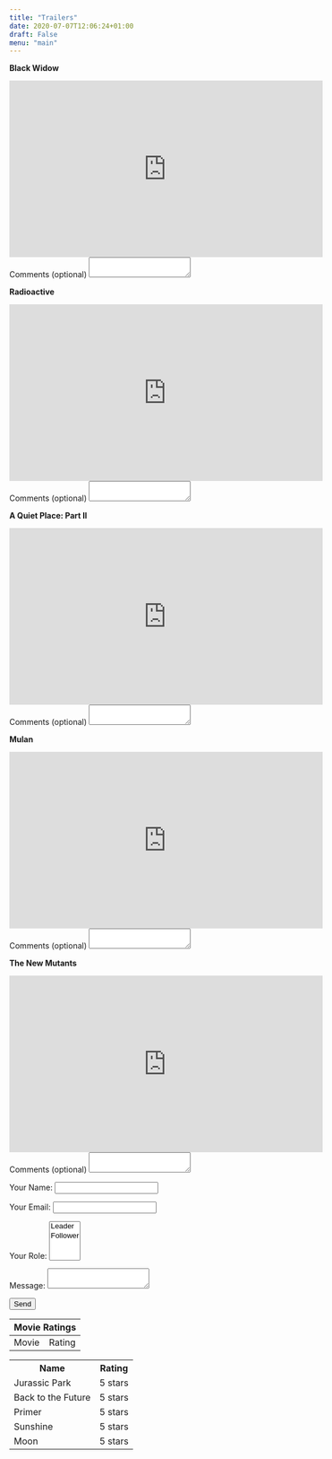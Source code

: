 ```yaml
---
title: "Trailers"
date: 2020-07-07T12:06:24+01:00
draft: False
menu: "main"
---
```


<div class="tl f2 lh-copy b i fl">

**Black Widow**

<iframe width="560" height="315" src="https://www.youtube.com/embed/ybji16u608U" frameborder="0" allow="accelerometer; autoplay; encrypted-media; gyroscope; picture-in-picture" allowfullscreen></iframe>

<form class="pa4 black-80">
<div>
<label for="comment" class="f6 b db mb2">Comments <span class="normal black-60">(optional)</span></label>
<textarea id="comment" name="comment" class="db border-box hover-black w-100 measure ba b--black-20 pa2 br2 mb2" aria-describedby="comment-desc"></textarea>
</div>
</form>





**Radioactive**

<iframe width="560" height="315" src="https://www.youtube.com/embed/6x2ONAWdX1I" frameborder="0" allow="accelerometer; autoplay; encrypted-media; gyroscope; picture-in-picture" allowfullscreen></iframe>

<form class="pa4 black-80">
<div>
<label for="comment" class="f6 b db mb2">Comments <span class="normal black-60">(optional)</span></label>
<textarea id="comment" name="comment" class="db border-box hover-black w-100 measure ba b--black-20 pa2 br2 mb2" aria-describedby="comment-desc"></textarea>
</div>
</form>



**A Quiet Place: Part II**

<iframe width="560" height="315" src="https://www.youtube.com/embed/XEMwSdne6UE" frameborder="0" allow="accelerometer; autoplay; encrypted-media; gyroscope; picture-in-picture" allowfullscreen></iframe>

<form class="pa4 black-80">
<div>
<label for="comment" class="f6 b db mb2">Comments <span class="normal black-60">(optional)</span></label>
<textarea id="comment" name="comment" class="db border-box hover-black w-100 measure ba b--black-20 pa2 br2 mb2" aria-describedby="comment-desc"></textarea>
</div>
</form>



**Mulan**

<iframe width="560" height="315" src="https://www.youtube.com/embed/R-eFm--k21c" frameborder="0" allow="accelerometer; autoplay; encrypted-media; gyroscope; picture-in-picture" allowfullscreen></iframe>

<form class="pa4 black-80">
<div>
<label for="comment" class="f6 b db mb2">Comments <span class="normal black-60">(optional)</span></label>
<textarea id="comment" name="comment" class="db border-box hover-black w-100 measure ba b--black-20 pa2 br2 mb2" aria-describedby="comment-desc"></textarea>
</div>
</form>


**The New Mutants**

<iframe width="560" height="315" src="https://www.youtube.com/embed/W_vJhUAOFpI" frameborder="0" allow="accelerometer; autoplay; encrypted-media; gyroscope; picture-in-picture" allowfullscreen></iframe>

<form class="pa4 black-80">
<div>
<label for="comment" class="f6 b db mb2">Comments <span class="normal black-60">(optional)</span></label>
<textarea id="comment" name="comment" class="db border-box hover-black w-100 measure ba b--black-20 pa2 br2 mb2" aria-describedby="comment-desc"></textarea>
</div>
</form>




<form name="contact" method="POST" data-netlify="true">
  <p>
    <label>Your Name: <input type="text" name="name" /></label>   
  </p>
  <p>
    <label>Your Email: <input type="email" name="email" /></label>
  </p>
  <p>
    <label>Your Role: <select name="role[]" multiple>
      <option value="leader">Leader</option>
      <option value="follower">Follower</option>
    </select></label>
  </p>
  <p>
    <label>Message: <textarea name="message"></textarea></label>
  </p>
  <p>
    <button type="submit">Send</button>
  </p>
</form>

<table>
    <thead>
        <tr>
            <th colspan="2">Movie Ratings</th>
        </tr>
    </thead>
    <tbody>
        <tr>
            <td>Movie </td>
            <td>Rating</td>
        </tr>
    </tbody>
</table>







<table class="collapse ba br2 b--black-10 pv2 ph3">
  <tbody><tr class="striped--light-gray "><th class="pv2 ph3 tl f6 fw6 ttu">Name</th><th class="tr f6 ttu fw6 pv2 ph3">Rating</th></tr>
  <tr class="striped--light-gray "><td class="pv2 ph3">Jurassic Park</td><td class="pv2 ph3">5 stars</td></tr>
  <tr class="striped--light-gray "><td class="pv2 ph3">Back to the Future</td><td class="pv2 ph3">5 stars</td></tr>
  <tr class="striped--light-gray "><td class="pv2 ph3">Primer</td><td class="pv2 ph3">5 stars</td></tr>
  <tr class="striped--light-gray "><td class="pv2 ph3">Sunshine</td><td class="pv2 ph3">5 stars</td></tr>
  <tr class="striped--light-gray "><td class="pv2 ph3">Moon</td><td class="pv2 ph3">5 stars</td></tr>
</tbody></table>

